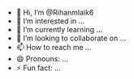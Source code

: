 - 👋 Hi, I’m @Rihanmlaik6
- 👀 I’m interested in ...
- 🌱 I’m currently learning ...
- 💞️ I’m looking to collaborate on ...
- 📫 How to reach me ...
- 😄 Pronouns: ...
- ⚡ Fun fact: ...

<!---
Rihanmlaik6/Rihanmlaik6 is a ✨ special ✨ ` (this file) appears on your GitHub profile.
You can click the Preview link to take a look at your changes 
--->
